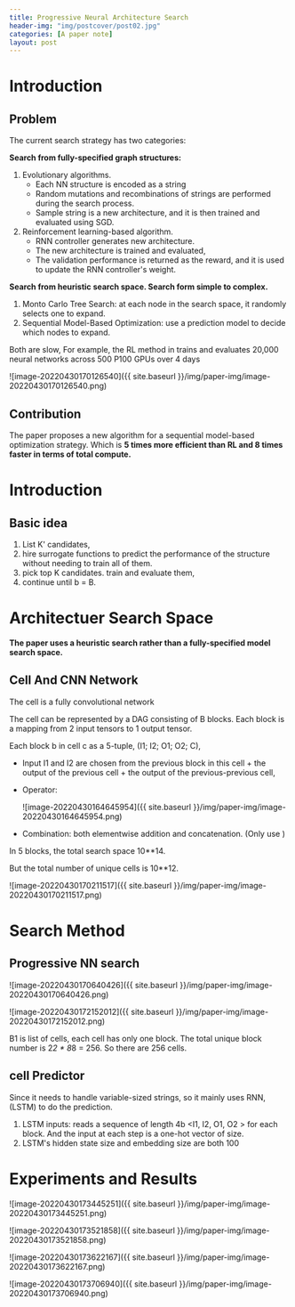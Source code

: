 ```yaml
---
title: Progressive Neural Architecture Search
header-img: "img/postcover/post02.jpg"
categories: [A paper note]
layout: post
---
```


# Introduction

## Problem

The current search strategy has two categories:

**Search from fully-specified graph structures:**

1. Evolutionary algorithms.
   - Each NN structure is encoded as a string
   - Random mutations and recombinations of strings are performed during the search process.
   - Sample string is a new architecture, and it is then trained and evaluated using SGD. 
2. Reinforcement learning-based algorithm.
   - RNN controller generates new architecture.
   - The new architecture is trained and evaluated, 
   - The validation performance is returned as the reward, and it is used to update the RNN controller's weight. 

**Search from heuristic search space. Search form simple to complex.**

1. Monto Carlo Tree Search: at each node in the search space, it randomly selects one to expand.
2. Sequential Model-Based Optimization: use a prediction model to decide which nodes to expand. 

Both are slow, For example, the RL method in trains and evaluates 20,000 neural networks across 500 P100 GPUs over 4 days

![image-20220430170126540]({{ site.baseurl }}/img/paper-img/image-20220430170126540.png)

## Contribution

The paper proposes a new algorithm for a sequential model-based optimization strategy. Which is **5 times more efficient than RL and 8 times faster in terms of total compute.**

# Introduction

## Basic idea

1. List K' candidates,
2. hire surrogate functions to predict the performance of the structure without needing to train all of them.
3. pick top K candidates. train and evaluate them, 
4. continue until b = B.

# Architectuer Search Space

**The paper uses a heuristic search rather than a fully-specified model search space.**

## Cell And CNN Network

The cell is a fully convolutional network

The cell can be represented by a DAG consisting of B blocks. Each block is a mapping from 2 input tensors to 1 output tensor.

Each block b in cell c as a 5-tuple, (I1; I2; O1; O2; C), 

- Input I1 and I2 are chosen from the previous block in this cell + the output of the previous cell + the output of the previous-previous cell,

- Operator:

  ![image-20220430164645954]({{ site.baseurl }}/img/paper-img/image-20220430164645954.png)

- Combination:  both elementwise addition and concatenation.  (Only use )

In 5 blocks, the total search space 10**14.

But the total number of unique cells is 10**12.

![image-20220430170211517]({{ site.baseurl }}/img/paper-img/image-20220430170211517.png)

# Search Method

## Progressive NN search

![image-20220430170640426]({{ site.baseurl }}/img/paper-img/image-20220430170640426.png)

![image-20220430172152012]({{ site.baseurl }}/img/paper-img/image-20220430172152012.png)

B1 is list of cells, each cell has only one block. The total unique block number is 2*2 * 8*8 = 256. So there are 256 cells. 

## cell Predictor

Since it needs to handle variable-sized strings, so it mainly uses RNN,(LSTM) to do the prediction.

1. LSTM inputs: reads a sequence of length 4b <I1, I2, O1,  O2 > for each block. And the input at each step is a one-hot vector of size.
2. LSTM's hidden state size and embedding size are both 100

# Experiments and Results

![image-20220430173445251]({{ site.baseurl }}/img/paper-img/image-20220430173445251.png)

![image-20220430173521858]({{ site.baseurl }}/img/paper-img/image-20220430173521858.png)

![image-20220430173622167]({{ site.baseurl }}/img/paper-img/image-20220430173622167.png)

![image-20220430173706940]({{ site.baseurl }}/img/paper-img/image-20220430173706940.png)